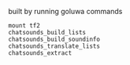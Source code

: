 built by running goluwa commands
```
mount tf2
chatsounds_build_lists
chatsounds_build_soundinfo
chatsounds_translate_lists
chatsounds_extract
```
